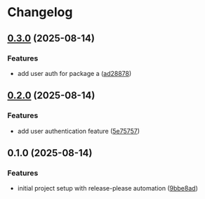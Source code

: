 # Changelog

## [0.3.0](https://github.com/outlookvs/release-please-sample/compare/v0.2.0...v0.3.0) (2025-08-14)


### Features

* add user auth for package a ([ad28878](https://github.com/outlookvs/release-please-sample/commit/ad288786f7bd184fb633180d79afaef0ad744398))

## [0.2.0](https://github.com/outlookvs/release-please-sample/compare/v0.1.0...v0.2.0) (2025-08-14)


### Features

* add user authentication feature ([5e75757](https://github.com/outlookvs/release-please-sample/commit/5e757579f0d842e268b41a71967daccb76439dcb))

## 0.1.0 (2025-08-14)


### Features

* initial project setup with release-please automation ([9bbe8ad](https://github.com/outlookvs/release-please-sample/commit/9bbe8ad50438cdeff5aa89b88e072cf5f69fa232))
